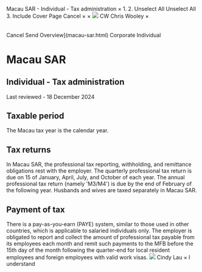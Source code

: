 Macau SAR - Individual - Tax administration
×
1.
2.
Unselect All
Unselect All
3.
Include Cover Page
Cancel
×
×
![](-/media/world-wide-tax-summaries/attachments/global---chris-wooley.ashx%3Frev=ac5e5f3223b34096b1afc2a6009c7320&revision=ac5e5f32-23b3-4096-b1af-c2a6009c7320&hash=859B7ADC84DC2CBEC9760E9E6EE7DE6D0A8BFCDF)
CW
Chris Wooley
×
######
Cancel
Send
Overview](macau-sar.html)
Corporate
Individual
# Macau SAR
## Individual - Tax administration
Last reviewed - 18 December 2024
## Taxable period
The Macau tax year is the calendar year.
## Tax returns
In Macau SAR, the professional tax reporting, withholding, and remittance obligations rest with the employer.
The quarterly professional tax return is due on 15 of January, April, July, and October of each year. The annual professional tax return (namely 'M3/M4') is due by the end of February of the following year.
Husbands and wives are taxed separately in Macau SAR.
## Payment of tax
There is a pay-as-you-earn (PAYE) system, similar to those used in other countries, which is applicable to salaried individuals only. The employer is obligated to report and collect the amount of professional tax payable from its employees each month and remit such payments to the MFB before the 15th day of the month following the quarter-end for local resident employees and foreign employees with valid work visas.
![](-/media/world-wide-tax-summaries/macausarcindy-lauwhatsapp-image-20240902-at-33518-pmjpeg20241217230413757.ashx%3Frev=e133fd4822dd4795834e9d1ee294713d&revision=e133fd48-22dd-4795-834e-9d1ee294713d&hash=A86D1CDE31EAB3F2789A00AE2104260A78ECA390)
Cindy Lau
×
I understand